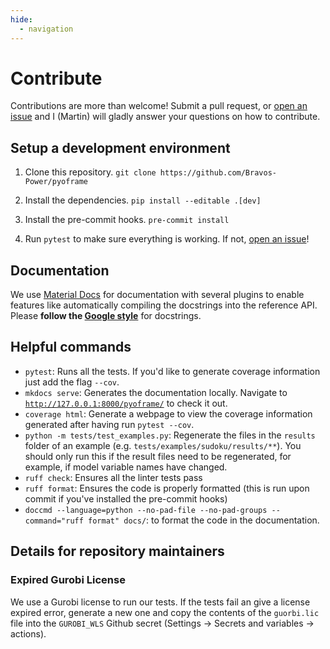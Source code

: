 ```yaml
---
hide:
  - navigation
---
```

# Contribute

Contributions are more than welcome! Submit a pull request, or [open an issue](https://github.com/Bravos-Power/pyoframe/issues/new) and I (Martin) will gladly answer your questions on how to contribute.

## Setup a development environment

1. Clone this repository. `git clone https://github.com/Bravos-Power/pyoframe`

2. Install the dependencies. `pip install --editable .[dev]`

3. Install the pre-commit hooks. `pre-commit install`

4. Run `pytest` to make sure everything is working. If not, [open an issue](https://github.com/Bravos-Power/pyoframe/issues/new)!

## Documentation

We use [Material Docs](https://squidfunk.github.io/mkdocs-material/) for documentation with several plugins to enable features like automatically compiling the docstrings into the reference API. Please **follow the [Google style](https://sphinxcontrib-napoleon.readthedocs.io/en/latest/example_google.html)** for docstrings.

## Helpful commands

- `pytest`: Runs all the tests. If you'd like to generate coverage information just add the flag `--cov`.
- `mkdocs serve`: Generates the documentation locally. Navigate to [`http://127.0.0.1:8000/pyoframe/`](http://127.0.0.1:8000/pyoframe/) to check it out.
- `coverage html`: Generate a webpage to view the coverage information generated after having run `pytest --cov`.
- `python -m tests/test_examples.py`: Regenerate the files in the `results` folder of an example (e.g. `tests/examples/sudoku/results/**`). You should only run this if the result files need to be regenerated, for example, if model variable names have changed.
- `ruff check`: Ensures all the linter tests pass
- `ruff format`: Ensures the code is properly formatted (this is run upon commit if you've installed the pre-commit hooks)
- `doccmd --language=python --no-pad-file --no-pad-groups --command="ruff format" docs/`: to format the code in the documentation.

## Details for repository maintainers

### Expired Gurobi License

We use a Gurobi license to run our tests. If the tests fail an give a license expired error, generate a new one and copy the contents of the `guorbi.lic` file into the `GUROBI_WLS` Github secret (Settings -> Secrets and variables -> actions).
